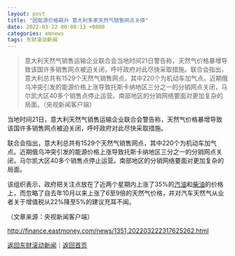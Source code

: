 ```yaml
---
layout: post
title: "因能源价格飙升 意大利多家天然气销售网点关停"
date: 2022-03-22 00:08:13 +0800
categories: emnews
tags: 东财滚动新闻
---
```

> 意大利天然气销售运输企业联合会当地时间21日警告称，天然气价格暴增导致该国许多销售网点被迫关闭，呼吁政府对此尽快采取措施。联合会指出，意大利总共有1529个天然气销售网点，其中220个为机动车加气点。近期俄乌冲突引发的能源价格上涨导致托斯卡纳地区三分之一的分销网点关闭，马尔凯大区40多个销售点停止运营。南部地区的分销网络要面对更加复杂的局面。（央视新闻客户端）

<p>当地时间21日，意大利天然气销售运输企业联合会警告称，天然气价格暴增导致该国许多销售网点被迫关闭，呼吁政府对此尽快采取措施。</p>
 <p>联合会指出，意大利总共有1529个天然气销售网点，其中220个为机动车加气点。近期俄乌冲突引发的能源价格上涨导致托斯卡纳地区三分之一的分销网点关闭，马尔凯大区40多个销售点停止运营。南部地区的分销网络要面对更加复杂的局面。</p>
 <p>该组织表示，政府把关注点放在了近两个星期内上涨了35%的<span id="Info.3307"><a href="http://data.eastmoney.com/cjsj/oil_default.html" class="infokey">汽油</a></span>和<span id="Info.3308"><a href="http://data.eastmoney.com/cjsj/oil_default.html" class="infokey">柴油</a></span>的价格上，而忽略了自去年10月以来上涨了6至9倍的天然气价格，并对汽车天然气从业者关于增值税从22%降至5%的建议充耳不闻。</p><p class="em_media">（文章来源：央视新闻客户端）</p>

<http://finance.eastmoney.com/news/1351,202203222317625262.html>

[返回东财滚动新闻](//finews.withounder.com/emnews/)｜[返回首页](//finews.withounder.com/)